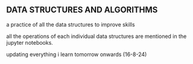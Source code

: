 ## DATA STRUCTURES AND ALGORITHMS

a practice of all the data structures to improve skills 

all the operations of each individual data structures are mentioned in the jupyter notebooks.

updating everything i learn tomorrow onwards
(16-8-24)